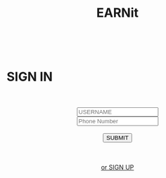 <!DOCTYPE html>
<html lang="en">
<head>
  <meta charset="UTF-8">
  <meta name="viewport" content="width=device-width, initial-scale=1.0">
  <link rel="stylesheet" href="index.css">
  <script src="index.js"></script>
  <title>STEVEWEB</title>
</head>
<body>
	<header>
	  <h1>EARNit</h1>
	  </header>
	  <br/>
	  <div class="form">
	    <h1>SIGN IN</h1>
	    <br/>
	    <center>
	  <div id="form">
	    <center>
	      <br/>
<form name="form">
  <input id="username" type="text" name="username" placeholder="USERNAME" required/>
  <br/>
  <input id="useremail" type="number" name="usermail" placeholder="Phone Number" required/>
  <br/>
  <br/>
  <input type="button" id="btn" onclick="formSub()" value="SUBMIT"/>
</form>
<br/>
<br/>
</center>
	    </div>
	    <a class="sign" href="scamform.html">or SIGN UP</a>
	    </center>
	  </div>
</body>
</html>
